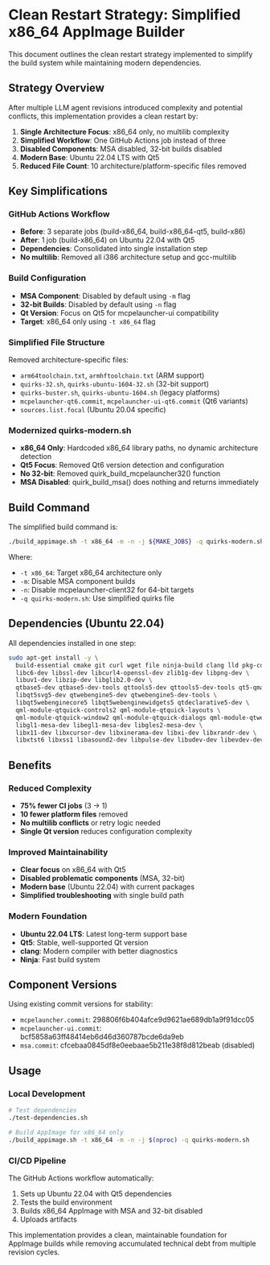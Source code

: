 # Clean Restart Strategy: Simplified x86_64 AppImage Builder

This document outlines the clean restart strategy implemented to simplify the build system while maintaining modern dependencies.

## Strategy Overview

After multiple LLM agent revisions introduced complexity and potential conflicts, this implementation provides a clean restart by:

1. **Single Architecture Focus**: x86_64 only, no multilib complexity
2. **Simplified Workflow**: One GitHub Actions job instead of three
3. **Disabled Components**: MSA disabled, 32-bit builds disabled  
4. **Modern Base**: Ubuntu 22.04 LTS with Qt5
5. **Reduced File Count**: 10 architecture/platform-specific files removed

## Key Simplifications

### GitHub Actions Workflow
- **Before**: 3 separate jobs (build-x86_64, build-x86_64-qt5, build-x86)
- **After**: 1 job (build-x86_64) on Ubuntu 22.04 with Qt5
- **Dependencies**: Consolidated into single installation step
- **No multilib**: Removed all i386 architecture setup and gcc-multilib

### Build Configuration
- **MSA Component**: Disabled by default using `-m` flag
- **32-bit Builds**: Disabled by default using `-n` flag  
- **Qt Version**: Focus on Qt5 for mcpelauncher-ui compatibility
- **Target**: x86_64 only using `-t x86_64` flag

### Simplified File Structure
Removed architecture-specific files:
- `arm64toolchain.txt`, `armhftoolchain.txt` (ARM support)
- `quirks-32.sh`, `quirks-ubuntu-1604-32.sh` (32-bit support)
- `quirks-buster.sh`, `quirks-ubuntu-1604.sh` (legacy platforms)
- `mcpelauncher-qt6.commit`, `mcpelauncher-ui-qt6.commit` (Qt6 variants)
- `sources.list.focal` (Ubuntu 20.04 specific)

### Modernized quirks-modern.sh
- **x86_64 Only**: Hardcoded x86_64 library paths, no dynamic architecture detection
- **Qt5 Focus**: Removed Qt6 version detection and configuration
- **No 32-bit**: Removed quirk_build_mcpelauncher32() function
- **MSA Disabled**: quirk_build_msa() does nothing and returns immediately

## Build Command

The simplified build command is:
```bash
./build_appimage.sh -t x86_64 -m -n -j ${MAKE_JOBS} -q quirks-modern.sh
```

Where:
- `-t x86_64`: Target x86_64 architecture only
- `-m`: Disable MSA component builds
- `-n`: Disable mcpelauncher-client32 for 64-bit targets
- `-q quirks-modern.sh`: Use simplified quirks file

## Dependencies (Ubuntu 22.04)

All dependencies installed in one step:
```bash
sudo apt-get install -y \
  build-essential cmake git curl wget file ninja-build clang lld pkg-config \
  libc6-dev libssl-dev libcurl4-openssl-dev zlib1g-dev libpng-dev \
  libuv1-dev libzip-dev libglib2.0-dev \
  qtbase5-dev qtbase5-dev-tools qttools5-dev qttools5-dev-tools qt5-qmake \
  libqt5svg5-dev qtwebengine5-dev qtwebengine5-dev-tools \
  libqt5webenginecore5 libqt5webenginewidgets5 qtdeclarative5-dev \
  qml-module-qtquick-controls2 qml-module-qtquick-layouts \
  qml-module-qtquick-window2 qml-module-qtquick-dialogs qml-module-qtwebengine \
  libgl1-mesa-dev libegl1-mesa-dev libgles2-mesa-dev \
  libx11-dev libxcursor-dev libxinerama-dev libxi-dev libxrandr-dev \
  libxtst6 libxss1 libasound2-dev libpulse-dev libudev-dev libevdev-dev libnss3-dev
```

## Benefits

### Reduced Complexity
- **75% fewer CI jobs** (3 → 1)
- **10 fewer platform files** removed
- **No multilib conflicts** or retry logic needed
- **Single Qt version** reduces configuration complexity

### Improved Maintainability  
- **Clear focus** on x86_64 with Qt5
- **Disabled problematic components** (MSA, 32-bit)
- **Modern base** (Ubuntu 22.04) with current packages
- **Simplified troubleshooting** with single build path

### Modern Foundation
- **Ubuntu 22.04 LTS**: Latest long-term support base
- **Qt5**: Stable, well-supported Qt version
- **clang**: Modern compiler with better diagnostics
- **Ninja**: Fast build system

## Component Versions

Using existing commit versions for stability:
- `mcpelauncher.commit`: 298806f6b404afce9d9621ae689db1a9f91dcc05
- `mcpelauncher-ui.commit`: bcf5858a63ff48414eb6d46d360787bcde6da9eb  
- `msa.commit`: cfcebaa0845df8e0eebaae5b211e38f8d812beab (disabled)

## Usage

### Local Development
```bash
# Test dependencies
./test-dependencies.sh

# Build AppImage for x86_64 only
./build_appimage.sh -t x86_64 -m -n -j $(nproc) -q quirks-modern.sh
```

### CI/CD Pipeline
The GitHub Actions workflow automatically:
1. Sets up Ubuntu 22.04 with Qt5 dependencies
2. Tests the build environment
3. Builds x86_64 AppImage with MSA and 32-bit disabled
4. Uploads artifacts

This implementation provides a clean, maintainable foundation for AppImage builds while removing accumulated technical debt from multiple revision cycles.